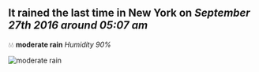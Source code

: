 ## It rained the last time in New York on *September 27th 2016 around 05:07 am*
💧💧  **moderate rain** *Humidity 90%*

![moderate rain](http://openweathermap.org/img/w/10n.png)
